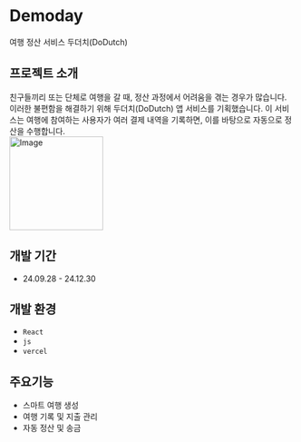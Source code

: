 # Demoday
여행 정산 서비스 두더치(DoDutch)

## 프로젝트 소개
친구들끼리 또는 단체로 여행을 갈 때, 정산 과정에서 어려움을 겪는 경우가 많습니다. 
<br>
이러한 불편함을 해결하기 위해 두더치(DoDutch) 앱 서비스를 기획했습니다. 이 서비스는 여행에 참여하는 사용자가 여러 결제 내역을 기록하면, 이를 바탕으로 자동으로 정산을 수행합니다.
<br>
<img width="165" alt="Image" src="https://github.com/user-attachments/assets/d2e07059-5602-40fe-a5d3-b35aef528b91" />

## 개발 기간
* 24.09.28 - 24.12.30
## 개발 환경
- `React`
- `js`
- `vercel`

## 주요기능
- 스마트 여행 생성
- 여행 기록 및 지출 관리
- 자동 정산 및 송금
